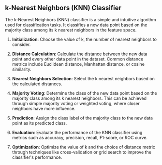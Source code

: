 ## k-Nearest Neighbors (KNN) Classifier

The k-Nearest Neighbors (KNN) classifier is a simple and intuitive algorithm used for classification tasks. It classifies a new data point based on the majority class among its k nearest neighbors in the feature space.

1. **Initialization**: Choose the value of k, the number of nearest neighbors to consider.

2. **Distance Calculation**: Calculate the distance between the new data point and every other data point in the dataset. Common distance metrics include Euclidean distance, Manhattan distance, or cosine similarity.

3. **Nearest Neighbors Selection**: Select the k nearest neighbors based on the calculated distances.

4. **Majority Voting**: Determine the class of the new data point based on the majority class among its k nearest neighbors. This can be achieved through simple majority voting or weighted voting, where closer neighbors have more influence.

5. **Prediction**: Assign the class label of the majority class to the new data point as its predicted class.

6. **Evaluation**: Evaluate the performance of the KNN classifier using metrics such as accuracy, precision, recall, F1-score, or ROC curve.

7. **Optimization**: Optimize the value of k and the choice of distance metric through techniques like cross-validation or grid search to improve the classifier's performance.